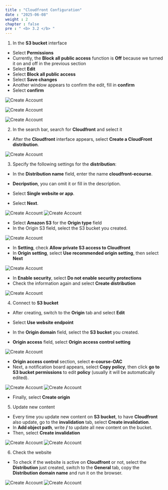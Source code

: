 ```yaml
---
title : "Cloudfront Configuration"
date : "2025-06-08"
weight : 2
chapter : false
pre : " <b> 3.2 </b> "
---
```


1. In the **S3 bucket** interface
- Select **Permissions**
- Currently, the **Block all public access** function is **Off** because we turned it on and off in the previous section
- Select **Edit**
- Select **Block all public access**
- Select **Save changes**
- Another window appears to confirm the edit, fill in **confirm**
- Select **confirm**

![Create Account](/NestJS-AWS-workshop/images/03/cf.png)

![Create Account](/NestJS-AWS-workshop/images/03/cf1.png)

![Create Account](/NestJS-AWS-workshop/images/03/cf2.png)

2. In the search bar, search for **Cloudfront** and select it

- After the **Cloudfront** interface appears, select **Create a CloudFront distribution**.

![Create Account](/NestJS-AWS-workshop/images/03/cf3.png)

3. Specify the following settings for the **distribution**:

- In the **Distribution name** field, enter the name **cloudfront-ecourse**.

- **Decripstion**, you can omit it or fill in the description.

- Select **Single website or app**.

- Select **Next**.

![Create Account](/NestJS-AWS-workshop/images/03/cf4.PNG)
![Create Account](/NestJS-AWS-workshop/images/03/cf5.PNG)

- Select **Amazon S3** for the **Origin type** field
- In the Origin S3 field, select the S3 bucket you created.

![Create Account](/NestJS-AWS-workshop/images/03/cf6.PNG)

- In **Setting**, check **Allow private S3 access to Cloudfront**
- In **Origin setting**, select **Use recommended origin setting**, then select **Next**

![Create Account](/NestJS-AWS-workshop/images/03/cf7.PNG)

- In **Enable security**, select **Do not enable security protections**
- Check the information again and select **Create distribution**

![Create Account](/NestJS-AWS-workshop/images/03/cf8.png)

4. Connect to **S3 bucket**
- After creating, switch to the **Origin** tab and select **Edit**
- Select **Use website endpoint**
- In the **Origin domain** field, select the **S3 bucket** you created.

- **Origin access** field, select **Origin access control setting**

![Create Account](/NestJS-AWS-workshop/images/03/cf9.PNG)

- **Origin access control** section, select **e-course-OAC**
- Next, a notification board appears, select **Copy policy**, then click **go to S3 bucket permissions** to edit **policy** (usually it will be automatically edited).

![Create Account](/NestJS-AWS-workshop/images/03/cf10.PNG)
![Create Account](/NestJS-AWS-workshop/images/03/cf11.png)

- Finally, select **Create origin**
5. Update new content
- Every time you update new content on **S3 bucket**, to have **Cloudfront** also update, go to the **invalidation** tab, select **Create invalidation**.
- In **Add object path**, write **/** to update all new content on the bucket.
- Then, select **Create invalidation**

![Create Account](/NestJS-AWS-workshop/images/03/cf12.PNG)
![Create Account](/NestJS-AWS-workshop/images/03/cf13.PNG)

6. Check the website
- To check if the website is active on **Cloudfront** or not, select the **Distribution** just created, switch to the **General** tab, copy the **Distribution domain name** and run it on the browser.

![Create Account](/NestJS-AWS-workshop/images/03/cf14.PNG)
![Create Account](/NestJS-AWS-workshop/images/03/cf15.png)